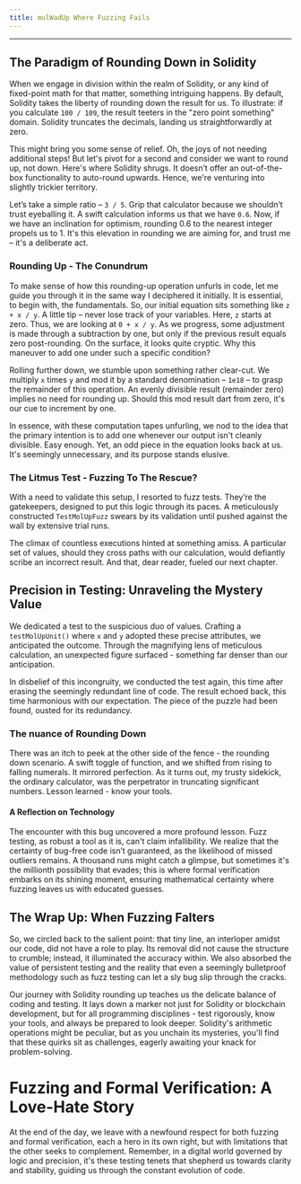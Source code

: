 ```yaml
---
title: mulWadUp Where Fuzzing Fails
---
```


---

## The Paradigm of Rounding Down in Solidity

When we engage in division within the realm of Solidity, or any kind of fixed-point math for that matter, something intriguing happens. By default, Solidity takes the liberty of rounding down the result for us. To illustrate: if you calculate `100 / 109`, the result teeters in the "zero point something" domain. Solidity truncates the decimals, landing us straightforwardly at zero.

This might bring you some sense of relief. Oh, the joys of not needing additional steps! But let's pivot for a second and consider we want to round up, not down. Here's where Solidity shrugs. It doesn’t offer an out-of-the-box functionality to auto-round upwards. Hence, we're venturing into slightly trickier territory.

Let’s take a simple ratio – `3 / 5`. Grip that calculator because we shouldn’t trust eyeballing it. A swift calculation informs us that we have `0.6`. Now, if we have an inclination for optimism, rounding 0.6 to the nearest integer propels us to 1. It's this elevation in rounding we are aiming for, and trust me – it's a deliberate act.

### Rounding Up - The Conundrum

To make sense of how this rounding-up operation unfurls in code, let me guide you through it in the same way I deciphered it initially. It is essential, to begin with, the fundamentals. So, our initial equation sits something like `z + x / y`. A little tip – never lose track of your variables. Here, `z` starts at zero. Thus, we are looking at `0 + x / y`. As we progress, some adjustment is made through a subtraction by one, but only if the previous result equals zero post-rounding. On the surface, it looks quite cryptic. Why this maneuver to add one under such a specific condition?

Rolling further down, we stumble upon something rather clear-cut. We multiply `x` times `y` and mod it by a standard denomination – `1e18` – to grasp the remainder of this operation. An evenly divisible result (remainder zero) implies no need for rounding up. Should this mod result dart from zero, it's our cue to increment by one.

In essence, with these computation tapes unfurling, we nod to the idea that the primary intention is to add one whenever our output isn't cleanly divisible. Easy enough. Yet, an odd piece in the equation looks back at us. It's seemingly unnecessary, and its purpose stands elusive.

### The Litmus Test - Fuzzing To The Rescue?

With a need to validate this setup, I resorted to fuzz tests. They’re the gatekeepers, designed to put this logic through its paces. A meticulously constructed `TestMolUpFuzz` swears by its validation until pushed against the wall by extensive trial runs.

The climax of countless executions hinted at something amiss. A particular set of values, should they cross paths with our calculation, would defiantly scribe an incorrect result. And that, dear reader, fueled our next chapter.

## Precision in Testing: Unraveling the Mystery Value

We dedicated a test to the suspicious duo of values. Crafting a `testMolUpUnit()` where `x` and `y` adopted these precise attributes, we anticipated the outcome. Through the magnifying lens of meticulous calculation, an unexpected figure surfaced - something far denser than our anticipation.

In disbelief of this incongruity, we conducted the test again, this time after erasing the seemingly redundant line of code. The result echoed back, this time harmonious with our expectation. The piece of the puzzle had been found, ousted for its redundancy.

### The nuance of Rounding Down

There was an itch to peek at the other side of the fence - the rounding down scenario. A swift toggle of function, and we shifted from rising to falling numerals. It mirrored perfection. As it turns out, my trusty sidekick, the ordinary calculator, was the perpetrator in truncating significant numbers. Lesson learned - know your tools.

#### A Reflection on Technology

The encounter with this bug uncovered a more profound lesson. Fuzz testing, as robust a tool as it is, can't claim infallibility. We realize that the certainty of bug-free code isn’t guaranteed, as the likelihood of missed outliers remains. A thousand runs might catch a glimpse, but sometimes it's the millionth possibility that evades; this is where formal verification embarks on its shining moment, ensuring mathematical certainty where fuzzing leaves us with educated guesses.

## The Wrap Up: When Fuzzing Falters

So, we circled back to the salient point: that tiny line, an interloper amidst our code, did not have a role to play. Its removal did not cause the structure to crumble; instead, it illuminated the accuracy within. We also absorbed the value of persistent testing and the reality that even a seemingly bulletproof methodology such as fuzz testing can let a sly bug slip through the cracks.

Our journey with Solidity rounding up teaches us the delicate balance of coding and testing. It lays down a marker not just for Solidity or blockchain development, but for all programming disciplines - test rigorously, know your tools, and always be prepared to look deeper. Solidity's arithmetic operations might be peculiar, but as you unchain its mysteries, you'll find that these quirks sit as challenges, eagerly awaiting your knack for problem-solving.

# Fuzzing and Formal Verification: A Love-Hate Story

At the end of the day, we leave with a newfound respect for both fuzzing and formal verification, each a hero in its own right, but with limitations that the other seeks to complement. Remember, in a digital world governed by logic and precision, it's these testing tenets that shepherd us towards clarity and stability, guiding us through the constant evolution of code.
